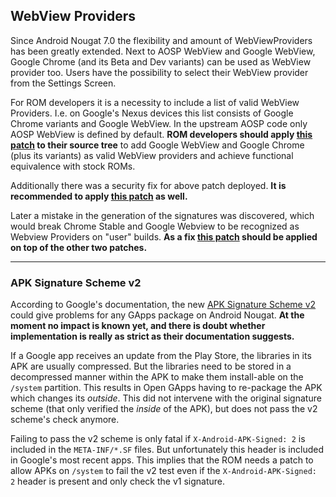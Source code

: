 ## WebView Providers
Since Android Nougat 7.0 the flexibility and amount of WebViewProviders has been greatly extended. Next to AOSP WebView and Google WebView, Google Chrome (and its Beta and Dev variants) can be used as WebView provider too. Users have the possibility to select their WebView provider from the Settings Screen.

For ROM developers it is a necessity to include a list of valid WebView Providers. I.e. on Google's Nexus devices this list consists of Google Chrome variants and Google WebView.
In the upstream AOSP code only AOSP WebView is defined by default. **ROM developers should apply [this patch](https://github.com/AOSPA/android_frameworks_base/commit/d36582165d4694da101cc65755af0841d443c80e) to their source tree** to add Google WebView and Google Chrome (plus its variants) as valid WebView providers and achieve functional equivalence with stock ROMs.

Additionally there was a security fix for above patch deployed. **It is recommended to apply [this patch](https://github.com/AOSPA/android_frameworks_base/commit/b70f5994464cf6b3b29cedcc4efdd73807a27b0f) as well.**

Later a mistake in the generation of the signatures was discovered, which would break Chrome Stable and Google Webview to be recognized as Webview Providers on "user" builds. **As a fix [this patch](https://github.com/AOSPA/android_frameworks_base/commit/0b18d8bac487a367f6a1d985fd72dc4582f8ddaa) should be applied on top of the other two patches.**

***

### APK Signature Scheme v2
According to Google's documentation, the new [APK Signature Scheme v2](https://source.android.com/security/apksigning/v2.html) could give problems for any GApps package on Android Nougat.
**At the moment no impact is known yet, and there is doubt whether implementation is really as strict as their documentation suggests.**

If a Google app receives an update from the Play Store, the libraries in its APK are usually compressed. But the libraries need to be stored in a decompressed manner within the APK to make them install-able on the `/system` partition. This results in Open GApps having to re-package the APK which changes its *outside*. This did not intervene with the original signature scheme (that only verified the *inside* of the APK), but does not pass the v2 scheme's check anymore.

Failing to pass the v2 scheme is only fatal if `X-Android-APK-Signed: 2` is included in the `META-INF/*.SF` files. But unfortunately this header is included in Google's most recent apps.
This implies that the ROM needs a patch to allow APKs on `/system` to fail the v2 test even if the `X-Android-APK-Signed: 2` header is present and only check the v1 signature.